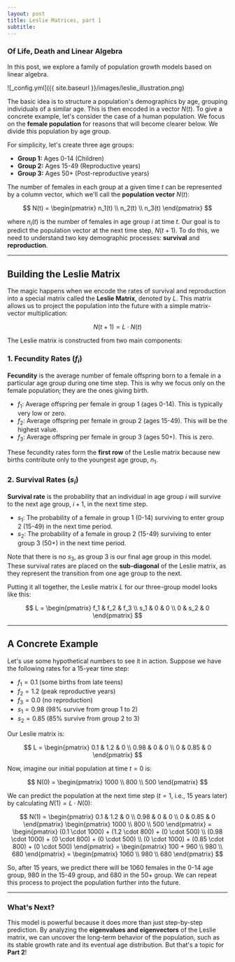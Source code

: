 ```yaml
---
layout: post
title: Leslie Matrices, part 1
subtitle: 
---
```


### Of Life, Death and Linear Algebra

In this post, we explore a family of population growth models based on linear algebra.

![_config.yml]({{ site.baseurl }}/images/leslie_illustration.png)

The basic idea is to structure a population's demographics by age, grouping individuals of a similar age. This is then encoded in a vector $N(t)$. To give a concrete example, let's consider the case of a human population. We focus on the **female population** for reasons that will become clearer below. We divide this population by age group.

For simplicity, let's create three age groups:
* **Group 1:** Ages 0-14 (Children)
* **Group 2:** Ages 15-49 (Reproductive years)
* **Group 3:** Ages 50+ (Post-reproductive years)

The number of females in each group at a given time $t$ can be represented by a column vector, which we'll call the **population vector** $N(t)$:

$$
N(t) = \begin{pmatrix} n_1(t) \\ n_2(t) \\ n_3(t) \end{pmatrix}
$$

where $n_i(t)$ is the number of females in age group $i$ at time $t$. Our goal is to predict the population vector at the next time step, $N(t+1)$. To do this, we need to understand two key demographic processes: **survival** and **reproduction**.

---

## Building the Leslie Matrix

The magic happens when we encode the rates of survival and reproduction into a special matrix called the **Leslie Matrix**, denoted by $L$. This matrix allows us to project the population into the future with a simple matrix-vector multiplication:

$$
N(t+1) = L \cdot N(t)
$$

The Leslie matrix is constructed from two main components:

### 1. Fecundity Rates ($f_i$) 

**Fecundity** is the average number of female offspring born to a female in a particular age group during one time step. This is why we focus only on the female population; they are the ones giving birth.

* $f_1$: Average offspring per female in group 1 (ages 0-14). This is typically very low or zero.
* $f_2$: Average offspring per female in group 2 (ages 15-49). This will be the highest value.
* $f_3$: Average offspring per female in group 3 (ages 50+). This is zero.

These fecundity rates form the **first row** of the Leslie matrix because new births contribute only to the youngest age group, $n_1$.

### 2. Survival Rates ($s_i$) 

**Survival rate** is the probability that an individual in age group $i$ will survive to the next age group, $i+1$, in the next time step.

* $s_1$: The probability of a female in group 1 (0-14) surviving to enter group 2 (15-49) in the next time period.
* $s_2$: The probability of a female in group 2 (15-49) surviving to enter group 3 (50+) in the next time period.

Note that there is no $s_3$, as group 3 is our final age group in this model. These survival rates are placed on the **sub-diagonal** of the Leslie matrix, as they represent the transition from one age group to the next.

Putting it all together, the Leslie matrix $L$ for our three-group model looks like this:

$$
L = \begin{pmatrix} f_1 & f_2 & f_3 \\ s_1 & 0 & 0 \\ 0 & s_2 & 0 \end{pmatrix}
$$

---

## A Concrete Example

Let's use some hypothetical numbers to see it in action. Suppose we have the following rates for a 15-year time step:

* $f_1 = 0.1$ (some births from late teens)
* $f_2 = 1.2$ (peak reproductive years)
* $f_3 = 0.0$ (no reproduction)
* $s_1 = 0.98$ (98% survive from group 1 to 2)
* $s_2 = 0.85$ (85% survive from group 2 to 3)

Our Leslie matrix is:

$$
L = \begin{pmatrix} 0.1 & 1.2 & 0 \\ 0.98 & 0 & 0 \\ 0 & 0.85 & 0 \end{pmatrix}
$$

Now, imagine our initial population at time $t=0$ is:

$$
N(0) = \begin{pmatrix} 1000 \\ 800 \\ 500 \end{pmatrix}
$$

We can predict the population at the next time step ($t=1$, i.e., 15 years later) by calculating $N(1) = L \cdot N(0)$:

$$
N(1) = \begin{pmatrix} 0.1 & 1.2 & 0 \\ 0.98 & 0 & 0 \\ 0 & 0.85 & 0 \end{pmatrix} \begin{pmatrix} 1000 \\ 800 \\ 500 \end{pmatrix} = \begin{pmatrix} (0.1 \cdot 1000) + (1.2 \cdot 800) + (0 \cdot 500) \\ (0.98 \cdot 1000) + (0 \cdot 800) + (0 \cdot 500) \\ (0 \cdot 1000) + (0.85 \cdot 800) + (0 \cdot 500) \end{pmatrix} = \begin{pmatrix} 100 + 960 \\ 980 \\ 680 \end{pmatrix} = \begin{pmatrix} 1060 \\ 980 \\ 680 \end{pmatrix}
$$

So, after 15 years, we predict there will be 1060 females in the 0-14 age group, 980 in the 15-49 group, and 680 in the 50+ group. We can repeat this process to project the population further into the future.

---

### What's Next?

This model is powerful because it does more than just step-by-step prediction. By analyzing the **eigenvalues and eigenvectors** of the Leslie matrix, we can uncover the long-term behavior of the population, such as its stable growth rate and its eventual age distribution. But that's a topic for **Part 2**!

<script
  src="https://cdn.mathjax.org/mathjax/latest/MathJax.js?config=TeX-AMS-MML_HTMLorMML"
  type="text/javascript">
</script>